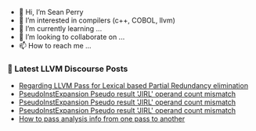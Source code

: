 - 👋 Hi, I’m Sean Perry
- 👀 I’m interested in compilers (c++, COBOL, llvm)
- 🌱 I’m currently learning ...
- 💞️ I’m looking to collaborate on ...
- 📫 How to reach me ...

<!---
s66perry/s66perry is a ✨ special ✨ repository because its `README.md` (this file) appears on your GitHub profile.
You can click the Preview link to take a look at your changes.
--->
### 📕 Latest LLVM Discourse Posts

<!-- DISCOURSE-LLVM:START -->
- [Regarding LLVM Pass for Lexical based Partial Redundancy elimination](https://discourse.llvm.org/t/regarding-llvm-pass-for-lexical-based-partial-redundancy-elimination/68246#post_1)
- [PseudoInstExpansion Pseudo result &#39;JIRL&#39; operand count mismatch](https://discourse.llvm.org/t/pseudoinstexpansion-pseudo-result-jirl-operand-count-mismatch/68190#post_9)
- [PseudoInstExpansion Pseudo result &#39;JIRL&#39; operand count mismatch](https://discourse.llvm.org/t/pseudoinstexpansion-pseudo-result-jirl-operand-count-mismatch/68190#post_8)
- [PseudoInstExpansion Pseudo result &#39;JIRL&#39; operand count mismatch](https://discourse.llvm.org/t/pseudoinstexpansion-pseudo-result-jirl-operand-count-mismatch/68190#post_7)
- [How to pass analysis info from one pass to another](https://discourse.llvm.org/t/how-to-pass-analysis-info-from-one-pass-to-another/68237#post_3)
<!-- DISCOURSE-LLVM:END -->
